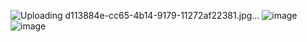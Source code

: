 ![Uploading d113884e-cc65-4b14-9179-11272af22381.jpg…]()
![image](https://github.com/sudeengn/f-nal-projes-/assets/136723342/04ad2ad4-75b0-4101-af09-cef055f9571d)
![image](https://github.com/sudeengn/f-nal-projes-/assets/136723342/8cb1118f-3374-4839-9e73-75e1eb4b9504)


